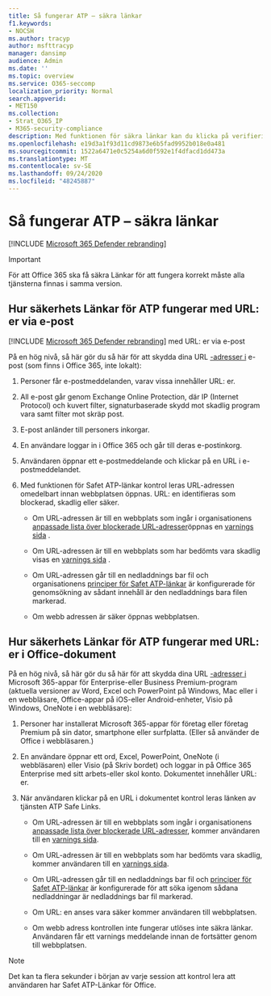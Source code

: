 ```yaml
---
title: Så fungerar ATP – säkra länkar
f1.keywords:
- NOCSH
ms.author: tracyp
author: msfttracyp
manager: dansimp
audience: Admin
ms.date: ''
ms.topic: overview
ms.service: O365-seccomp
localization_priority: Normal
search.appverid:
- MET150
ms.collection:
- Strat_O365_IP
- M365-security-compliance
description: Med funktionen för säkra länkar kan du klicka på verifiering av hyperlänkar i Office-dokument och i e-postmeddelanden. Läs den här artikeln för att få reda på hur säkerhets länkar i ATP fungerar.
ms.openlocfilehash: e19d3a1f93d11cd9873e6b5fad9952b018e0a481
ms.sourcegitcommit: 1522a6471e0c5254a6d0f592e1f4dfacd1dd473a
ms.translationtype: MT
ms.contentlocale: sv-SE
ms.lasthandoff: 09/24/2020
ms.locfileid: "48245887"
---
```

# <a name="how-atp-safe-links-works"></a>Så fungerar ATP – säkra länkar

[!INCLUDE [Microsoft 365 Defender rebranding](../includes/microsoft-defender-for-office.md)]

> [!IMPORTANT] 
> För att Office 365 ska få säkra Länkar för att fungera korrekt måste alla tjänsterna finnas i samma version.
         
## <a name="how-atp-safe-links-works-with-urls-in-email"></a>Hur säkerhets Länkar för ATP fungerar med URL: er via e-post

[!INCLUDE [Microsoft 365 Defender rebranding](../includes/microsoft-defender-for-office.md)]
 med URL: er via e-post

På en hög nivå, så här gör du så här för att skydda dina URL [-adresser i](atp-safe-links.md) e-post (som finns i Office 365, inte lokalt):
  
1. Personer får e-postmeddelanden, varav vissa innehåller URL: er.
    
2. All e-post går genom Exchange Online Protection, där IP (Internet Protocol) och kuvert filter, signaturbaserade skydd mot skadlig program vara samt filter mot skräp post. 
    
3. E-post anländer till personers inkorgar.
    
4. En användare loggar in i Office 365 och går till deras e-postinkorg.
    
5. Användaren öppnar ett e-postmeddelande och klickar på en URL i e-postmeddelandet.
    
6. Med funktionen för Safet ATP-länkar kontrol leras URL-adressen omedelbart innan webbplatsen öppnas. URL: en identifieras som blockerad, skadlig eller säker.
        
   - Om URL-adressen är till en webbplats som ingår i organisationens [anpassade lista över blockerade URL-adresser](set-up-a-custom-blocked-urls-list-atp.md)öppnas en [varnings sida](atp-safe-links-warning-pages.md) . 
    
   - Om URL-adressen är till en webbplats som har bedömts vara skadlig visas en [varnings sida](atp-safe-links-warning-pages.md) . 
    
   - Om URL-adressen går till en nedladdnings bar fil och organisationens [principer för Safet ATP-länkar](set-up-atp-safe-links-policies.md) är konfigurerade för genomsökning av sådant innehåll är den nedladdnings bara filen markerad. 
    
   - Om webb adressen är säker öppnas webbplatsen.
    
## <a name="how-atp-safe-links-works-with-urls-in-office-documents"></a>Hur säkerhets Länkar för ATP fungerar med URL: er i Office-dokument

På en hög nivå, så här gör du så här för att skydda dina URL [-adresser i](atp-safe-links.md) Microsoft 365-appar för Enterprise-eller Business Premium-program (aktuella versioner av Word, Excel och PowerPoint på Windows, Mac eller i en webbläsare, Office-appar på iOS-eller Android-enheter, Visio på Windows, OneNote i en webbläsare):
  
1. Personer har installerat Microsoft 365-appar för företag eller företag Premium på sin dator, smartphone eller surfplatta. (Eller så använder de Office i webbläsaren.)
    
2. En användare öppnar ett ord, Excel, PowerPoint, OneNote (i webbläsaren) eller Visio (på Skriv bordet) och loggar in på Office 365 Enterprise med sitt arbets-eller skol konto. Dokumentet innehåller URL: er.
    
3. När användaren klickar på en URL i dokumentet kontrol leras länken av tjänsten ATP Safe Links.
    
   - Om URL-adressen är till en webbplats som ingår i organisationens [anpassade lista över blockerade URL-adresser](set-up-a-custom-blocked-urls-list-atp.md), kommer användaren till en [varnings sida](atp-safe-links-warning-pages.md).
    
   - Om URL-adressen är till en webbplats som har bedömts vara skadlig, kommer användaren till en [varnings sida](atp-safe-links-warning-pages.md).
    
   - Om URL-adressen går till en nedladdnings bar fil och [principer för Safet ATP-länkar](set-up-atp-safe-links-policies.md) är konfigurerade för att söka igenom sådana nedladdningar är nedladdnings bar fil markerad. 
    
   - Om URL: en anses vara säker kommer användaren till webbplatsen.
      
   - Om webb adress kontrollen inte fungerar utlöses inte säkra länkar. Användaren får ett varnings meddelande innan de fortsätter genom till webbplatsen.
      
> [!NOTE]
> Det kan ta flera sekunder i början av varje session att kontrol lera att användaren har Safet ATP-Länkar för Office. 
      
